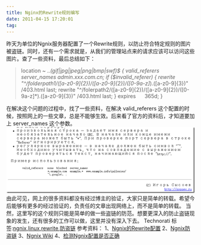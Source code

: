 ```yaml
---
title: Nginx的Rewrite规则编写
date: 2011-04-15 17:20:01
tag: 
---
```


昨天为单位的Ngnix服务器配置了一个Rewrite规则，以防止符合特定规则的图片被盗链。同时，还有一个需求就是，从我们的管理站点来的请求应该可以访问这些图片。查了一些资料，最后总结如下：
> location ~ .*\.(gif|jpg|jpeg|png|bmp|swf)$
{
valid_referers server_names admin.xxx.com.cn;
if ($invalid_referer) {
rewrite "^/folderpath1/([a-z0-9]{2})/([a-z0-9]{2})/([0-9a-z]*)\.([a-z0-9]{3})" /403.html last;
rewrite "^/folerpath2/([a-z0-9]{2})/([a-z0-9]{2})/([0-9a-z]*)\.([a-z0-9]{3})" /403.html last;
}
expires      365d;
}

在解决这个问题的过程中，找了一些资料，在解决 valid_referers 这个配置的时候，按照网上的一些文章，总是不能够生效。后来看了官方的资料后，才知道要加上 server_names 这个参数。
[![](./20110415-nginx-rewrite/201104151719567868.png)](http://images.cnblogs.com/cnblogs_com/cocowool/201104/201104151719548259.png)
由此可见，网上的很多资料都没有经过博主的验证，大家只是简单的转载。希望今后能够有更多的经过验证的，负责任的文章出现网络上，而不是简单的转载。
当然，这里写的这个规则只能是简单的做一些盗链的防范。想要更深入的防止盗链现象的发生，还有很多的工作可以做，这里并没有深入下去。
Technorati 标签:[ngnix](http://technorati.com/tags/ngnix),[linux](http://technorati.com/tags/linux),[rewrite](http://technorati.com/tags/rewrite),[防盗链](http://technorati.com/tags/%e9%98%b2%e7%9b%97%e9%93%be)
参考资料：
1、[Ngnix的Rewrite配置](http://www.ccvita.com/319.html)
2、[Ngnix防盗链](http://www.xpb.cn/blog/723.html)
3、[Ngnix Wiki](http://wiki.nginx.org)
4、[检测Ngnix配置是否正确](http://www.jiucool.com/blog/nginx-is-configured-correctly-detected/)












